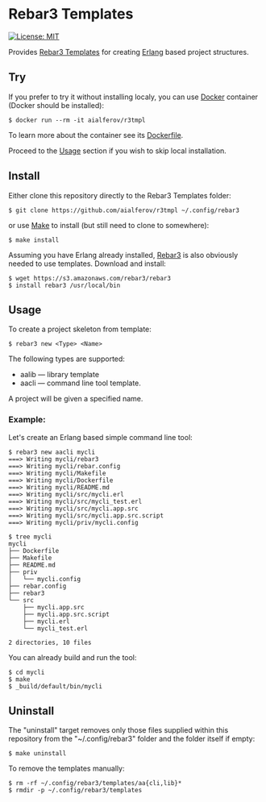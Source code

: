 # Rebar3 Templates

[![License: MIT][MIT badge]][MIT]

Provides [Rebar3 Templates] for creating [Erlang] based project structures.

## Try

If you prefer to try it without installing localy, you can use [Docker]
container (Docker should be installed):

```
$ docker run --rm -it aialferov/r3tmpl
```

To learn more about the container see its [Dockerfile].

Proceed to the [Usage] section if you wish to skip local installation.

## Install

Either clone this repository directly to the Rebar3 Templates folder:

```
$ git clone https://github.com/aialferov/r3tmpl ~/.config/rebar3
```

or use [Make] to install (but still need to clone to somewhere):

```
$ make install
```

Assuming you have Erlang already installed, [Rebar3] is also obviously needed to
use templates. Download and install:

```
$ wget https://s3.amazonaws.com/rebar3/rebar3
$ install rebar3 /usr/local/bin
```

## Usage

To create a project skeleton from template:

```
$ rebar3 new <Type> <Name>
```

The following types are supported:

- aalib — library template
- aacli — command line tool template.

A project will be given a specified name.

### Example:

Let's create an Erlang based simple command line tool:

```
$ rebar3 new aacli mycli
===> Writing mycli/rebar3
===> Writing mycli/rebar.config
===> Writing mycli/Makefile
===> Writing mycli/Dockerfile
===> Writing mycli/README.md
===> Writing mycli/src/mycli.erl
===> Writing mycli/src/mycli_test.erl
===> Writing mycli/src/mycli.app.src
===> Writing mycli/src/mycli.app.src.script
===> Writing mycli/priv/mycli.config

$ tree mycli
mycli
├── Dockerfile
├── Makefile
├── README.md
├── priv
│   └── mycli.config
├── rebar.config
├── rebar3
└── src
    ├── mycli.app.src
    ├── mycli.app.src.script
    ├── mycli.erl
    └── mycli_test.erl

2 directories, 10 files
```

You can already build and run the tool:

```
$ cd mycli
$ make
$ _build/default/bin/mycli
```

## Uninstall

The "uninstall" target removes only those files supplied within this repository
from the "~/.config/rebar3" folder and the folder itself if empty:

```
$ make uninstall
```

To remove the templates manually:

```
$ rm -rf ~/.config/rebar3/templates/aa{cli,lib}*
$ rmdir -p ~/.config/rebar3/templates
```

<!-- Links -->
[MIT]: https://opensource.org/licenses/MIT
[Make]: https://www.gnu.org/software/make
[Docker]: https://docs.docker.com
[Erlang]: http://erlang.org
[Rebar3]: https://www.rebar3.org
[Rebar3 Templates]: https://www.rebar3.org/docs/using-templates
[Dockerfile]: Dockerfile

[Usage]: #usage

<!-- Badges -->
[MIT badge]: https://img.shields.io/badge/License-MIT-yellow.svg?style=flat-square
